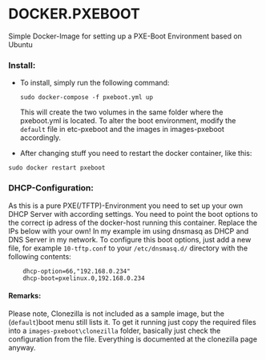 # DOCKER.PXEBOOT
Simple Docker-Image for setting up a PXE-Boot Environment based on Ubuntu

### Install:
 - To install, simply run the following command:
   ```
   sudo docker-compose -f pxeboot.yml up
   ```
   This will create the two volumes in the same folder where the pxeboot.yml is located. To alter the boot environment, modify the `default` file in etc-pxeboot and the images in images-pxeboot accordingly.

- After changing stuff you need to restart the docker container, like this:
```
sudo docker restart pxeboot
```

### DHCP-Configuration:
As this is a pure PXE(/TFTP)-Environment you need to set up your own DHCP Server with according settings. You need to point the boot options to the correct ip adress of the docker-host running this container. Replace the IPs below with your own!
In my example im using dnsmasq as DHCP and DNS Server in my network. To configure this boot options, just add a new file, for example `10-tftp.conf` to your `/etc/dnsmasq.d/` directory with the following contents:
```
    dhcp-option=66,"192.168.0.234"
    dhcp-boot=pxelinux.0,192.168.0.234
```

#### Remarks:
Please note, Clonezilla is not included as a sample image, but the (`default`)boot menu still lists it. To get it running just copy the required files into a       `images-pxeboot\clonezilla` folder, basically just check the configuration from the file. Everything is documented at the clonezilla page anyway.
